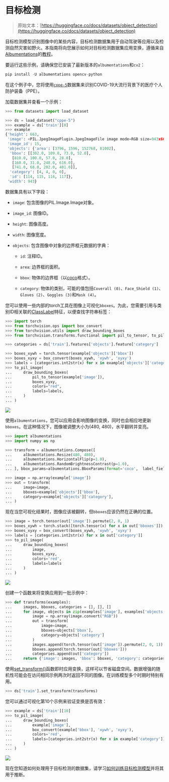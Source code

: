 # 目标检测

> 原始文本：[https://huggingface.co/docs/datasets/object_detection](https://huggingface.co/docs/datasets/object_detection)

目标检测模型识别图像中的某些内容，目标检测数据集用于自动驾驶等应用以及检测自然灾害如野火。本指南将向您展示如何对目标检测数据集应用变换，遵循来自[Albumentations](https://albumentations.ai/docs/)的[教程](https://albumentations.ai/docs/examples/example_bboxes/)。

要运行这些示例，请确保您已安装了最新版本的`albumentations`和`cv2`：

```py
pip install -U albumentations opencv-python
```

在这个例子中，您将使用[`cppe-5`](https://huggingface.co/datasets/cppe-5)数据集来识别COVID-19大流行背景下的医疗个人防护装备（PPE）。

加载数据集并查看一个示例：

```py
>>> from datasets import load_dataset

>>> ds = load_dataset("cppe-5")
>>> example = ds['train'][0]
>>> example
{'height': 663,
 'image': <PIL.JpegImagePlugin.JpegImageFile image mode=RGB size=943x663 at 0x7FC3DC756250>,
 'image_id': 15,
 'objects': {'area': [3796, 1596, 152768, 81002],
  'bbox': [[302.0, 109.0, 73.0, 52.0],
   [810.0, 100.0, 57.0, 28.0],
   [160.0, 31.0, 248.0, 616.0],
   [741.0, 68.0, 202.0, 401.0]],
  'category': [4, 4, 0, 0],
  'id': [114, 115, 116, 117]},
 'width': 943}
```

数据集具有以下字段：

+   `image`: 包含图像的PIL.Image.Image对象。

+   `image_id`: 图像ID。

+   `height`: 图像高度。

+   `width`: 图像宽度。

+   `objects`: 包含图像中对象的边界框元数据的字典：

    +   `id`: 注释ID。

    +   `area`: 边界框的面积。

    +   `bbox`: 物体的边界框（以[coco](https://albumentations.ai/docs/getting_started/bounding_boxes_augmentation/#coco)格式）。

    +   `category`: 物体的类别，可能的值包括`Coverall (0)`、`Face_Shield (1)`、`Gloves (2)`、`Goggles (3)`和`Mask (4)`。

您可以使用一些内部的torch工具在图像上可视化`bboxes`。为此，您需要引用与类别ID相关联的[ClassLabel](/docs/datasets/v2.17.0/en/package_reference/main_classes#datasets.ClassLabel)特征，以便查找字符串标签：

```py
>>> import torch
>>> from torchvision.ops import box_convert
>>> from torchvision.utils import draw_bounding_boxes
>>> from torchvision.transforms.functional import pil_to_tensor, to_pil_image

>>> categories = ds['train'].features['objects'].feature['category']

>>> boxes_xywh = torch.tensor(example['objects']['bbox'])
>>> boxes_xyxy = box_convert(boxes_xywh, 'xywh', 'xyxy')
>>> labels = [categories.int2str(x) for x in example['objects']['category']]
>>> to_pil_image(
...     draw_bounding_boxes(
...         pil_to_tensor(example['image']),
...         boxes_xyxy,
...         colors="red",
...         labels=labels,
...     )
... )
```

![](../Images/a9d40d74ee60f02e6a49d5f578270811.png)

使用`albumentations`，您可以应用会影响图像的变换，同时也会相应地更新`bboxes`。在这种情况下，图像被调整大小为(480, 480)，水平翻转并变亮。

```py
>>> import albumentations
>>> import numpy as np

>>> transform = albumentations.Compose([
...     albumentations.Resize(480, 480),
...     albumentations.HorizontalFlip(p=1.0),
...     albumentations.RandomBrightnessContrast(p=1.0),
... ], bbox_params=albumentations.BboxParams(format='coco',  label_fields=['category']))

>>> image = np.array(example['image'])
>>> out = transform(
...     image=image,
...     bboxes=example['objects']['bbox'],
...     category=example['objects']['category'],
... )
```

现在当您可视化结果时，图像应该被翻转，但`bboxes`应该仍然在正确的位置。

```py
>>> image = torch.tensor(out['image']).permute(2, 0, 1)
>>> boxes_xywh = torch.stack([torch.tensor(x) for x in out['bboxes']])
>>> boxes_xyxy = box_convert(boxes_xywh, 'xywh', 'xyxy')
>>> labels = [categories.int2str(x) for x in out['category']]
>>> to_pil_image(
...     draw_bounding_boxes(
...         image,
...         boxes_xyxy,
...         colors='red',
...         labels=labels
...     )
... )
```

![](../Images/3ae1b1880287c632536e2bedf5d6330c.png)

创建一个函数来将变换应用到一批示例中：

```py
>>> def transforms(examples):
...     images, bboxes, categories = [], [], []
...     for image, objects in zip(examples['image'], examples['objects']):
...         image = np.array(image.convert("RGB"))
...         out = transform(
...             image=image,
...             bboxes=objects['bbox'],
...             category=objects['category']
...         )
...         images.append(torch.tensor(out['image']).permute(2, 0, 1))
...         bboxes.append(torch.tensor(out['bboxes']))
...         categories.append(out['category'])
...     return {'image': images, 'bbox': bboxes, 'category': categories}
```

使用[set_transform()](/docs/datasets/v2.17.0/en/package_reference/main_classes#datasets.Dataset.set_transform)函数即时应用变换，这样可以节省磁盘空间。数据增强的随机性可能会在访问相同示例两次时返回不同的图像。在训练模型多个时期时特别有用。

```py
>>> ds['train'].set_transform(transforms)
```

您可以通过可视化第10个示例来验证变换是否有效：

```py
>>> example = ds['train'][10]
>>> to_pil_image(
...     draw_bounding_boxes(
...         example['image'],
...         box_convert(example['bbox'], 'xywh', 'xyxy'),
...         colors='red',
...         labels=[categories.int2str(x) for x in example['category']]
...     )
... )
```

![](../Images/42946c738ac9cdd770f982346f8f9290.png)

现在您知道如何处理用于目标检测的数据集，请学习[如何训练目标检测模型](https://colab.research.google.com/github/NielsRogge/Transformers-Tutorials/blob/master/YOLOS/Fine_tuning_YOLOS_for_object_detection_on_custom_dataset_(balloon).ipynb)并将其用于推断。
